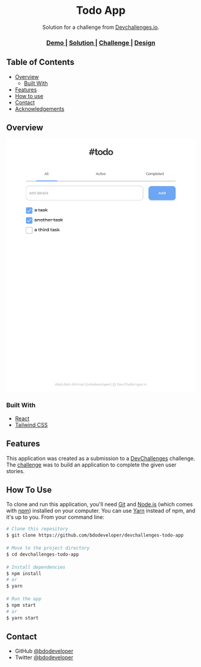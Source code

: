 <h1 align="center">Todo App</h1>

<div align="center">
   Solution for a challenge from  <a href="http://devchallenges.io" target="_blank">Devchallenges.io</a>.
</div>

<div align="center">
  <h3>
    <a href="https://devchallenges-todo-app.vercel.app" target="_blank">
      Demo
    </a>
    <span> | </span>
    <a href="https://github.com/bdodeveloper/devchallenges-todo-app" target="_blank">
      Solution
    </a>
    <span> | </span>
    <a href="https://devchallenges.io/challenges/hH6PbOHBdPm6otzw2De5" target="_blank">
      Challenge
    </a>
    <span> | </span>
    <a href="https://www.figma.com/file/SClDA1weEGA3Mo8Is8Sbf2/todo" target="_blank">
      Design
    </a>
  </h3>
</div>

<!-- TABLE OF CONTENTS -->

## Table of Contents

- [Overview](#overview)
  - [Built With](#built-with)
- [Features](#features)
- [How to use](#how-to-use)
- [Contact](#contact)
- [Acknowledgements](#acknowledgements)

<!-- OVERVIEW -->

## Overview

![screenshot](./screenshot.png)

### Built With

<!-- This section should list any major frameworks that you built your project using. Here are a few examples.-->

- [React](https://reactjs.org)
- [Tailwind CSS](https://tailwindcss.com)

## Features

<!-- List the features of your application or follow the template. Don't share the figma file here :) -->

This application was created as a submission to a [DevChallenges](https://devchallenges.io/challenges) challenge. The [challenge](https://devchallenges.io/challenges/hH6PbOHBdPm6otzw2De5) was to build an application to complete the given user stories.

## How To Use

<!-- This is an example, please update according to your application -->

To clone and run this application, you'll need [Git](https://git-scm.com) and [Node.js](https://nodejs.org/en/download) (which comes with [npm](https://www.npmjs.com/)) installed on your computer. You can use [Yarn](https://yarnpkg.com) instead of npm, and it's up to you. From your command line:

```bash
# Clone this repository
$ git clone https://github.com/bdodeveloper/devchallenges-todo-app

# Move to the project directory
$ cd devchallenges-todo-app

# Install dependencies
$ npm install
# or
$ yarn

# Run the app
$ npm start
# or
$ yarn start
```

## Contact

- GitHub [@bdodeveloper](https://github.com/bdodeveloper)
- Twitter [@bdodeveloper](https://twitter.com/bdodeveloper)
